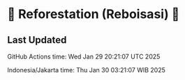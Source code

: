 
# 🌳 Reforestation (Reboisasi) 🌲

## Last Updated

GitHub Actions time: Wed Jan 29 20:21:07 UTC 2025

Indonesia/Jakarta time: Thu Jan 30 03:21:07 WIB 2025
